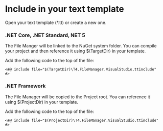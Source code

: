 # Include in your text template

Open your text template (*.tt) or create a new one.

### .NET Core, .NET Standard, NET 5

The File Manger will be linked to the NuGet system folder. You can compile your project and then reference it using $(TargetDir) in your template.

Add the following code to the top of the file:

```
<#@ include file="$(TargetDir)\T4.FileManager.VisualStudio.ttinclude" #>
```


### .NET Framework

The File Manager will be copied to the Project root. You can reference it using $(ProjectDir) in your template.

Add the following code to the top of the file:

```
<#@ include file="$(ProjectDir)\T4.FileManager.VisualStudio.ttinclude" #>
```
